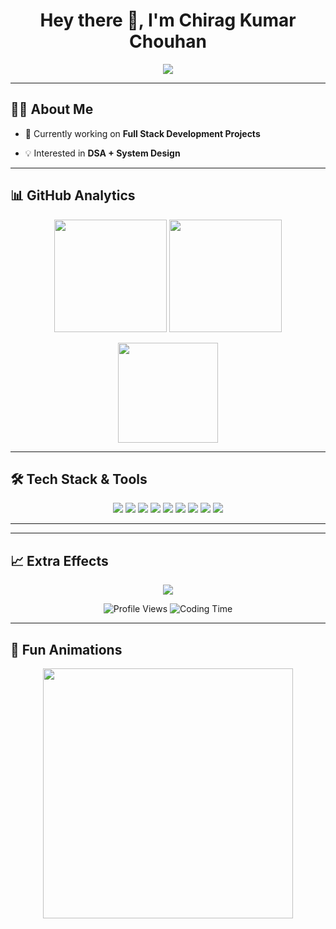 <h1 align="center">
  Hey there 👋, I'm Chirag Kumar Chouhan  
</h1>

<p align="center">
  <img src="https://readme-typing-svg.herokuapp.com?font=Fira+Code&size=22&duration=4000&pause=1000&color=36BCF7&center=true&vCenter=true&width=600&lines=Full+Stack+Developer;DSA+in+C%2B%2B;JavaScript+Enthusiast;Open+Source+Contributor;Always+Learning+New+Things" />
</p>

---

## 🧑‍💻 About Me
- 🔭 Currently working on **Full Stack Development Projects**  

- 💡 Interested in **DSA + System Design**  

---

## 📊 GitHub Analytics
<p align="center">
  <img src="https://github-readme-stats.vercel.app/api?username=ChiragKumarChouhan&show_icons=true&theme=tokyonight&hide_border=true" height="180"/>
  <img src="https://github-readme-streak-stats.herokuapp.com/?user=ChiragKumarChouhan&theme=tokyonight&hide_border=true" height="180"/>
</p>

<p align="center">
  <img src="https://github-readme-stats.vercel.app/api/top-langs/?username=ChiragKumarChouhan&layout=compact&theme=tokyonight&hide_border=true" height="160"/>
</p>

---

## 🛠️ Tech Stack & Tools
<p align="center">
  <img src="https://img.shields.io/badge/Code-HTML-orange?logo=html5&logoColor=white" />
  <img src="https://img.shields.io/badge/Code-CSS-blue?logo=css3&logoColor=white" />
  <img src="https://img.shields.io/badge/Code-JavaScript-yellow?logo=javascript&logoColor=black" />
  <img src="https://img.shields.io/badge/Code-C++-00599C?logo=c%2B%2B&logoColor=white" />
  <img src="https://img.shields.io/badge/Framework-React-61DAFB?logo=react&logoColor=black" />
  <img src="https://img.shields.io/badge/Backend-Node.js-339933?logo=node.js&logoColor=white" />
  <img src="https://img.shields.io/badge/Database-MySQL-4479A1?logo=mysql&logoColor=white" />
  <img src="https://img.shields.io/badge/Tool-Git-F05032?logo=git&logoColor=white" />
  <img src="https://img.shields.io/badge/Tool-GitHub-181717?logo=github&logoColor=white" />
</p>

---



---

## 📈 Extra Effects
<p align="center">
  <img src="https://github-profile-trophy.vercel.app/?username=ChiragKumarChouhan&theme=tokyonight&no-frame=true&margin-w=5" />
</p>

<p align="center">
  <img src="https://komarev.com/ghpvc/?username=ChiragKumarChouhan&label=Profile%20Views&color=0e75b6&style=flat" alt="Profile Views" />
  <img src="https://wakatime.com/badge/user/00000000-0000-0000-0000-000000000000.svg" alt="Coding Time"/>
</p>

---

## 🎉 Fun Animations
<p align="center">
  <img src="https://media.giphy.com/media/qgQUggAC3Pfv687qPC/giphy.gif" width="400"/>
</p>
